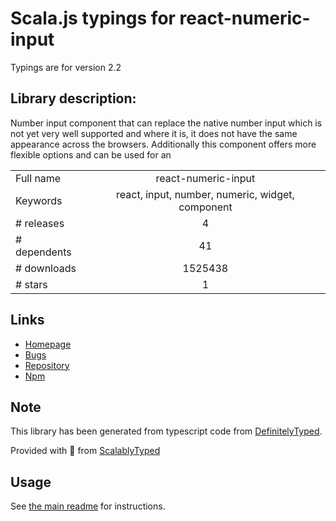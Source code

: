 
# Scala.js typings for react-numeric-input

Typings are for version 2.2

## Library description:
Number input component that can replace the native number input which is not yet very well supported and where it is, it does not have the same appearance across the browsers. Additionally this component offers more flexible options and can be used for an

|                    |                 |
| ------------------ | :-------------: |
| Full name          | react-numeric-input |
| Keywords           | react, input, number, numeric, widget, component |
| # releases         | 4 |
| # dependents       | 41 |
| # downloads        | 1525438 |
| # stars            | 1 |

## Links
- [Homepage](https://github.com/vlad-ignatov/react-numeric-input#readme)
- [Bugs](https://github.com/vlad-ignatov/react-numeric-input/issues)
- [Repository](https://github.com/vlad-ignatov/react-numeric-input)
- [Npm](https://www.npmjs.com/package/react-numeric-input)
    


## Note
This library has been generated from typescript code from [DefinitelyTyped](https://definitelytyped.org).

Provided with :purple_heart: from [ScalablyTyped](https://github.com/oyvindberg/ScalablyTyped)

## Usage
See [the main readme](../../readme.md) for instructions.


